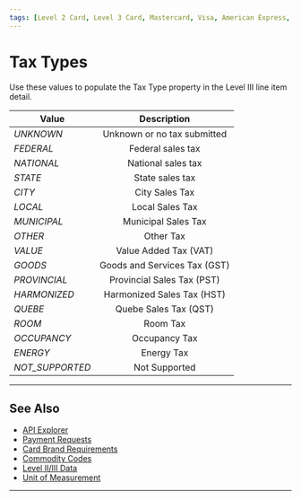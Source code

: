 ```yaml
---
tags: [Level 2 Card, Level 3 Card, Mastercard, Visa, American Express, Discover, Purchase Card, Commercial Card, Business Card]
---
```


# Tax Types

Use these values to populate the Tax Type property in the Level III line item detail. 


| Value | Description |
| -------- | :--: |
| *UNKNOWN* | Unknown or no tax submitted | 
| *FEDERAL* |	Federal sales tax |	
| *NATIONAL* |	National sales tax |	
| *STATE* |	State sales tax | 
| *CITY* | City Sales Tax |	
| *LOCAL* |	Local Sales Tax |	
| *MUNICIPAL* | Municipal Sales Tax |
| *OTHER* | Other Tax|
| *VALUE* | Value Added Tax (VAT) |	
| *GOODS*|	Goods and Services Tax (GST) |	
| *PROVINCIAL* | Provincial Sales Tax (PST) | 
| *HARMONIZED* |	Harmonized Sales Tax (HST) |	
| *QUEBE* |	Quebe Sales Tax (QST) | 
| *ROOM* |	Room Tax |
| *OCCUPANCY* |	Occupancy Tax |	
| *ENERGY* |	Energy Tax |	
| *NOT_SUPPORTED* | Not Supported | 

---

## See Also

- [API Explorer](../api/?type=post&path=/payments/v1/charges)
- [Payment Requests](?path=docs/Resources/API-Documents/Payments/Payments.md)
- [Card Brand Requirements](?path=docs/Resources/Guides/Level23/Level23-Brand-Req.md)
- [Commodity Codes](?path=docs/Resources/Guides/Level23/Commodity-Codes.md)
- [Level II/III Data](?path=docs/Resources/Guides/Level23/Level23.md)
- [Unit of Measurement](?path=docs/Resources/Guides/Level23/Unit-Measurement.md)

---
